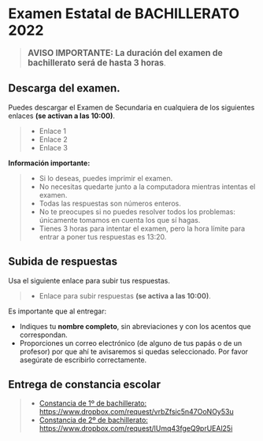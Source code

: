 # Examen Estatal de BACHILLERATO 2022

> <BIG><b>AVISO IMPORTANTE: La duración del examen de bachillerato será de hasta 3 horas</b></BIG>.

## Descarga del examen.

Puedes descargar el Examen de Secundaria en cualquiera de los siguientes enlaces **(se activan a las 10:00)**.

> * Enlace 1
> * Enlace 2
> * Enlace 3


**Información importante:**

> * Si lo deseas, puedes imprimir el examen.
> * No necesitas quedarte junto a la computadora mientras intentas el examen. 
> * Todas las respuestas son números enteros.
> * No te preocupes si no puedes resolver todos los problemas: únicamente tomamos en cuenta los que sí hagas.
> * Tienes 3 horas para intentar el examen, pero la hora límite para entrar a poner tus respuestas es 13:20.


## Subida de respuestas

Usa el siguiente enlace para subir tus respuestas.

> * Enlace para subir respuestas **(se activa a las 10:00)**.

Es importante que al entregar:

* Indiques tu **nombre completo**, sin abreviaciones y con los acentos que correspondan.
* Proporciones un correo electrónico (de alguno de tus papás o de un profesor) por que ahí te avisaremos si quedas seleccionado. Por favor asegúrate de escribirlo correctamente.

## Entrega de constancia escolar

> * [Constancia de 1º de bachillerato: https://www.dropbox.com/request/vrbZfsic5n47OoNOy53u ](https://www.dropbox.com/request/vrbZfsic5n47OoNOy53u)
> * [Constancia de 2º de bachillerato: https://www.dropbox.com/request/lUmq43fgeQ9prUEAl25i ](https://www.dropbox.com/request/lUmq43fgeQ9prUEAl25i)

